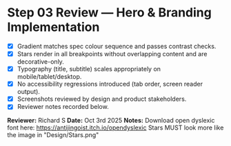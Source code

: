 # Step 03 Review — Hero & Branding Implementation

- [x] Gradient matches spec colour sequence and passes contrast checks.
- [x] Stars render in all breakpoints without overlapping content and are decorative-only.
- [x] Typography (title, subtitle) scales appropriately on mobile/tablet/desktop.
- [x] No accessibility regressions introduced (tab order, screen reader output).
- [x] Screenshots reviewed by design and product stakeholders.
- [x] Reviewer notes recorded below.

**Reviewer:** Richard S
**Date:** Oct 3rd 2025
**Notes:**
Download open dyslexic font here: https://antijingoist.itch.io/opendyslexic
Stars MUST look more like the image in "Design/Stars.png" 